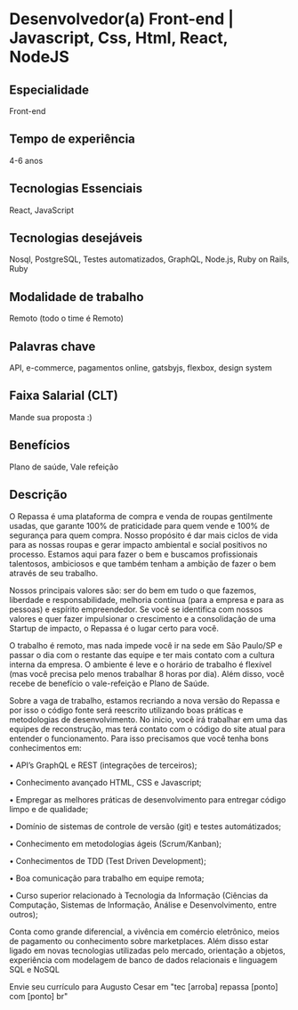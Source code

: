 # Desenvolvedor(a) Front-end | Javascript, Css, Html, React, NodeJS</h1>

<h2>Especialidade</h2>
Front-end

<h2>Tempo de experiência</h2>
4-6 anos

<h2>Tecnologias Essenciais</h2>
React, JavaScript

<h2>Tecnologias desejáveis</h2>
Nosql, PostgreSQL, Testes automatizados, GraphQL, Node.js, Ruby on Rails, Ruby

<h2>Modalidade de trabalho</h2>
Remoto (todo o time é Remoto)

<h2>Palavras chave</h2>
API, e-commerce, pagamentos online, gatsbyjs, flexbox, design system

<h2>Faixa Salarial (CLT)</h2>
Mande sua proposta :)

<h2>Benefícios</h2>
Plano de saúde, Vale refeição

<h2>Descrição</h2>
O Repassa é uma plataforma de compra e venda de roupas gentilmente usadas, que garante 100% de praticidade para quem vende e 100% de segurança para quem compra. Nosso propósito é dar mais ciclos de vida para as nossas roupas e gerar impacto ambiental e social positivos no processo. Estamos aqui para fazer o bem e buscamos profissionais talentosos, ambiciosos e que também tenham a ambição de fazer o bem através de seu trabalho. 

Nossos principais valores são: ser do bem em tudo o que fazemos, liberdade e responsabilidade, melhoria contínua (para a empresa e para as pessoas) e espírito empreendedor. Se você se identifica com nossos valores e quer fazer impulsionar o crescimento e a consolidação de uma Startup de impacto, o Repassa é o lugar certo para você.

O trabalho é remoto, mas nada impede você ir na sede em São Paulo/SP e passar o dia com o restante das equipe e ter mais contato com a cultura interna da empresa. O ambiente é leve e o horário de trabalho é flexível (mas você precisa pelo menos trabalhar 8 horas por dia). Além disso, você recebe de benefício o vale-refeição e Plano de Saúde.

Sobre a vaga de trabalho, estamos recriando a nova versão do Repassa e por isso o código fonte será reescrito utilizando boas práticas e metodologias de desenvolvimento. No inicio, você irá trabalhar em uma das equipes de reconstrução, mas terá contato com o código do site atual para entender o funcionamento. Para isso precisamos que você tenha bons conhecimentos em:

• API’s GraphQL e REST (integrações de terceiros);

• Conhecimento avançado HTML, CSS e Javascript;

• Empregar as melhores práticas de desenvolvimento para entregar código limpo e de qualidade;

• Domínio de sistemas de controle de versão (git) e testes automátizados;

• Conhecimento em metodologias ágeis (Scrum/Kanban);

• Conhecimentos de TDD (Test Driven Development);

• Boa comunicação para trabalho em equipe remota;

• Curso superior relacionado à Tecnologia da Informação (Ciências da Computação, Sistemas de Informação, Análise e Desenvolvimento, entre outros);

Conta como grande diferencial, a vivência em comércio eletrônico, meios de pagamento ou conhecimento sobre marketplaces.
Além disso estar ligado em novas tecnologias utilizadas pelo mercado, orientação a objetos, experiência com modelagem de banco de dados relacionais e linguagem SQL e NoSQL

Envie seu currículo para Augusto Cesar em "tec [arroba] repassa [ponto] com [ponto] br"
